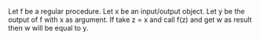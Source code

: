 Let f be a regular procedure. Let x be an input/output object. Let y be the output of f with x as argument. If take z = x and call f(z) and get w as result then w will be equal to y.